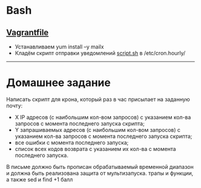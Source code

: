 #  Bash
[Vagrantfile](https://github.com/maxonchikbk/otus/blob/main/8.Bash/Vagrantfile)
--
* Устанавливаем yum install –y mailx 
* Кладём скрипт отправки уведомлений [script.sh](https://github.com/maxonchikbk/otus/blob/main/8.Bash/script.sh) в /etc/cron.hourly/

---
# Домашнее задание

Написать скрипт для крона, который раз в час присылает на заданную почту:

* X IP адресов (с наибольшим кол-вом запросов) с указанием кол-ва запросов c момента последнего запуска скрипта;
* Y запрашиваемых адресов (с наибольшим кол-вом запросов) с указанием кол-ва запросов c момента последнего запуска скрипта;
* все ошибки c момента последнего запуска;
* список всех кодов возврата с указанием их кол-ва с момента последнего запуска.

В письме должно быть прописан обрабатываемый временной диапазон и должна быть реализована защита от мультизапуска.
трапы и функции, а также sed и find +1 балл
